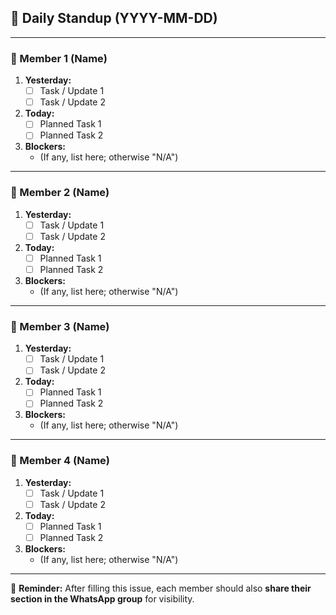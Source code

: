 ## 🌅 Daily Standup (YYYY-MM-DD)

---

### 👤 Member 1 (Name)
1. **Yesterday:**  
   - [ ] Task / Update 1  
   - [ ] Task / Update 2  

2. **Today:**  
   - [ ] Planned Task 1  
   - [ ] Planned Task 2  

3. **Blockers:**  
   - (If any, list here; otherwise "N/A")  

---

### 👤 Member 2 (Name)
1. **Yesterday:**  
   - [ ] Task / Update 1  
   - [ ] Task / Update 2  

2. **Today:**  
   - [ ] Planned Task 1  
   - [ ] Planned Task 2  

3. **Blockers:**  
   - (If any, list here; otherwise "N/A")  

---

### 👤 Member 3 (Name)
1. **Yesterday:**  
   - [ ] Task / Update 1  
   - [ ] Task / Update 2  

2. **Today:**  
   - [ ] Planned Task 1  
   - [ ] Planned Task 2  

3. **Blockers:**  
   - (If any, list here; otherwise "N/A")  

---

### 👤 Member 4 (Name)
1. **Yesterday:**  
   - [ ] Task / Update 1  
   - [ ] Task / Update 2  

2. **Today:**  
   - [ ] Planned Task 1  
   - [ ] Planned Task 2  

3. **Blockers:**  
   - (If any, list here; otherwise "N/A")  

---

📢 **Reminder:** After filling this issue, each member should also **share their section in the WhatsApp group** for visibility.  
